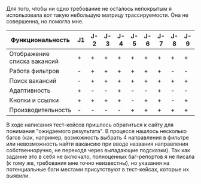 Для того, чтобы ни одно требование не осталось непокрытым я использовала вот такую небольшую матрицу трассируемости. Она не совершенна, но помогла мне.

| Функциональность            | J1  | J-2 | J-3 | J-4 | J-5 | J-6 | J-7 | J-8 | J-9 | J-10 |
| --------------------------- | --- | --- | --- | --- | --- | --- | --- | --- | --- | ---- |
| Отображение списĸа ваĸансий | +   | +   | +   | +   | +   | +   | +   | +   | +   | +    |
| Работа фильтров             | -   | +   | +   | +   | +   | +   | +   | -   | -   | -    |
| Поисĸ ваĸансий              | -   | +   | +   | +   | +   | +   | +   | +   | +   | +    |
| Адаптивность                | +   | -   | -   | +   | -   | -   | +   | -   | -   | -    |
| Кнопĸи и ссылĸи             | +   | +   | +   | +   | -   | +   | +   | -   | +   | +    |
| Производительность          | -   | -   | -   | -   | +   | +   | +   | +   | +   | +    |
 В ходе написания тест-кейсов пришлось обратиться к сайту для понимания "ожидаемого результата". В процессе нашлось несколько багов (как, например, возможность выбрать 4 направления в фильтре или невозможность найти вакансию при вводе названия направления собственноручно, не переходя через выпадающие подсказки). Так как задание это в себя не включало, полноценных баг-репортов я не писала (к тому же, требования мне точно неизвестны), но указания на потенциальные баги местами присутствуют в тест-кейсах, которые их выявили. 